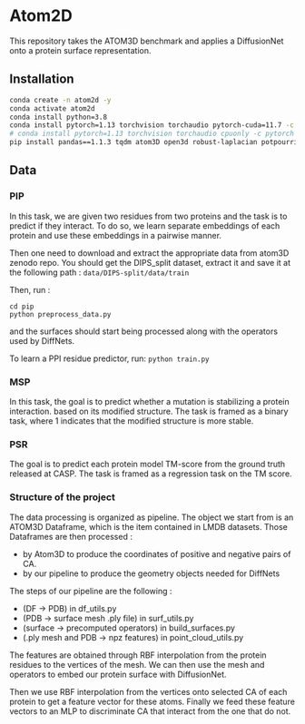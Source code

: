 # Atom2D
This repository takes the ATOM3D benchmark and applies
a DiffusionNet onto a protein surface representation.

## Installation

```bash
conda create -n atom2d -y
conda activate atom2d
conda install python=3.8
conda install pytorch=1.13 torchvision torchaudio pytorch-cuda=11.7 -c pytorch -c nvidia
# conda install pytorch=1.13 torchvision torchaudio cpuonly -c pytorch
pip install pandas==1.1.3 tqdm atom3D open3d robust-laplacian potpourri3d
```

## Data

### PIP
In this task, we are given two residues from two proteins and the task is to predict if they interact.
To do so, we learn separate embeddings of each protein and use these embeddings in a pairwise manner.

Then one need to download and extract the appropriate data from atom3D zenodo repo.
You should get the DIPS_split dataset, extract it and save it at the following path :
`data/DIPS-split/data/train`

Then, run :
```
cd pip
python preprocess_data.py
```
and the surfaces should start being processed along with the operators used by DiffNets.

To learn a PPI residue predictor, run:
`python train.py`

### MSP
In this task, the goal is to predict whether a mutation is stabilizing a protein interaction.
based on its modified structure. The task is framed as a binary task, where 1 indicates that the modified
structure is more stable.

### PSR
The goal is to predict each protein model TM-score from the ground truth released at CASP. The task is framed
as a regression task on the TM score.

### Structure of the project
The data processing is organized as pipeline.
The object we start from is an ATOM3D Dataframe, which is the item
contained in LMDB datasets.
Those Dataframes are then processed :
- by Atom3D to produce the coordinates of positive and negative pairs of CA.
- by our pipeline to produce the geometry objects needed for DiffNets

The steps of our pipeline are the following :
- (DF -> PDB) in df_utils.py
- (PDB -> surface mesh .ply file) in surf_utils.py
- (surface -> precomputed operators) in build_surfaces.py
- (.ply mesh and PDB -> npz features) in point_cloud_utils.py

The features are obtained through RBF interpolation from the
protein residues to the vertices of the mesh. We can
then use the mesh and operators to embed our protein surface
with DiffusionNet.

Then we use RBF interpolation from the vertices onto selected
CA of each protein to get a feature vector for these atoms.
Finally we feed these feature vectors to an MLP to discriminate
CA that interact from the one that do not.